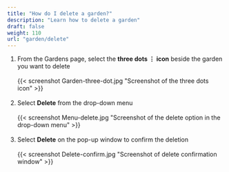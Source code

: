 ```yaml
---
title: "How do I delete a garden?"
description: "Learn how to delete a garden"
draft: false
weight: 110
url: "garden/delete"
---
```


1. From the Gardens page, select the **three dots ⋮ icon** beside the garden you want to delete<br /><br />
{{< screenshot Garden-three-dot.jpg "Screenshot of the three dots icon" >}}<br /><br />
2. Select **Delete** from the drop-down menu<br /><br />
{{< screenshot Menu-delete.jpg "Screenshot of the delete option in the drop-down menu" >}}<br /><br />
3. Select **Delete** on the pop-up window to confirm the deletion<br /><br />
{{< screenshot Delete-confirm.jpg "Screenshot of delete confirmation window" >}}<br /><br />

